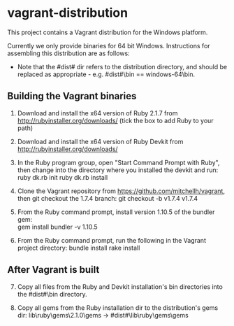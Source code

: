 # vagrant-distribution
This project contains a Vagrant distribution for the Windows platform.  

Currently we only provide binaries for 64 bit Windows.  Instructions for assembling this distribution are as follows:

* Note that the #dist# dir refers to the distribution directory, and should be replaced as appropriate - e.g. #dist#\bin == windows-64\bin.

Building the Vagrant binaries
-----------------------------

1. Download and install the x64 version of Ruby 2.1.7 from http://rubyinstaller.org/downloads/ (tick the box to add Ruby to your path)

2. Download and install the x64 version of Ruby Devkit from http://rubyinstaller.org/downloads/

3. In the Ruby program group, open "Start Command Prompt with Ruby", then change into the directory where you installed the devkit and run:
     ruby dk.rb init
	 ruby dk.rb install
	 
4. Clone the Vagrant repository from https://github.com/mitchellh/vagrant, then git checkout the 1.7.4 branch:
     git checkout -b v1.7.4 v1.7.4

5. From the Ruby command prompt, install version 1.10.5 of the bundler gem:	 
     gem install bundler -v 1.10.5
	 
6. From the Ruby command prompt, run the following in the Vagrant project directory:
     bundle install
	 rake install

After Vagrant is built
----------------------

7. Copy all files from the Ruby and Devkit installation's bin directories into the #dist#\bin directory.

8. Copy all gems from the Ruby installation dir to the distribution's gems dir:
      lib\ruby\gems\2.1.0\gems -> #dist#\lib\ruby\gems\gems
	  

	  